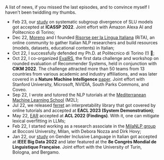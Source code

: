 A list of news, if you missed the last episodes, and to convince myself I haven't been twiddling my thumbs.

- Feb 23, our [study](https://iris.polito.it/handle/11583/2976783) on systematic subgroup divergence of SLU models got accepted at **ICASSP 2022**. Joint effort with Amazon Alexa AI and Politecnico di Torino;
- Dec 22, [Moreno](https://www.mlaquatra.me/) and I founded [Risorse per la Lingua Italiana](https://github.com/RiTA-nlp) (RiTA), an online community to gather Italian NLP researchers and build resources (models, datasets, educational contents) in Italian;
- Oct 22, I successfully defended my Ph.D. at Politecnico di Torino (!) 🎉;
- Oct 22, I co-organized [EvalRS](https://reclist.io/cikm2022-cup/), the first data challenge and workshop on rounded evaluation of Recommender Systems, held in conjunction with **CIKM 2022**. The challenge attracted more than 50 teams from 13 countries from various academic and industry affiliations, and was later covered in a **Nature Machine Intelligence** [paper](https://www.nature.com/articles/s42256-022-00606-0). Joint effort with Stanford University, Microsoft, NVIDIA, South Parks Commons, and Coveo.
- Sep 22, I wrote and tutored the NLP tutorials at the [Mediterranean Machine Learning School](https://www.m2lschool.org/past-editions/m2l-2022) (M2L);
- Jul 22, we released [ferret](https://github.com/g8a9/ferret) an interpretability library that got covered by online tutorials and accepted at **EACL 2023 (System Demonstration)**;
- May 22, [EAR](https://aclanthology.org/2022.findings-acl.88/) accepted at **ACL 2022 (Findings)**. With it, one can mitigate lexical overfitting in LLMs;
- Feb 22, I started working as a research associate in the [MilaNLP group](https://milanlproc.github.io/) at Bocconi University, Milan, with Debora Nozza and Dirk Hovy;
- Jan 22, our [study](https://ieeexplore.ieee.org/abstract/document/9671868) on Gender Inclusive Language in Italian got accepted at **IEEE Big Data 2022** and later featured at the **8e Congrès Mondial de Linguistique Française**. Joint effort with the University of Turin, Bologna, and Bergamo.


